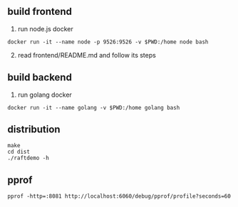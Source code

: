 ## build frontend

1. run node.js docker
```
docker run -it --name node -p 9526:9526 -v $PWD:/home node bash
```

2. read frontend/README.md and follow its steps


## build backend

1. run golang docker
```
docker run -it --name golang -v $PWD:/home golang bash
```

## distribution

```
make
cd dist
./raftdemo -h
```

## pprof

```
pprof -http=:8081 http://localhost:6060/debug/pprof/profile?seconds=60
```
